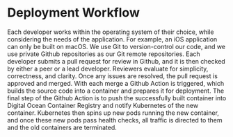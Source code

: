 # Deployment Workflow
Each developer works within the operating system of their choice, while considering the needs of the application. For example, an iOS application can only be built on macOS. We use Git to version-control our code, and we use private Github repositories as our Git remote repositories. Each developer submits a pull request for review in Github, and it is then checked by either a peer or a lead developer. Reviewers evaluate for simplicity, correctness, and clarity. Once any issues are resolved, the pull request is approved and merged. With each merge a Github Action is triggered, which builds the source code into a container and prepares it for deployment. The final step of the Github Action is to push the successfully built container into Digital Ocean Container Registry and notify Kubernetes of the new container. Kubernetes then spins up new pods running the new container, and once these new pods pass health checks, all traffic is directed to them and the old containers are terminated.
